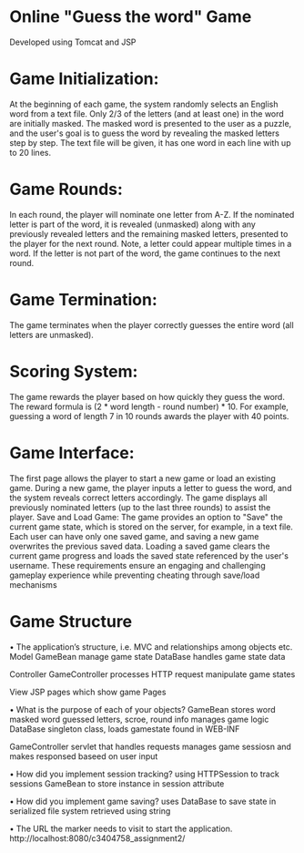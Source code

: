 # Online "Guess the word" Game
Developed using Tomcat and JSP

# Game Initialization:
At the beginning of each game, the system randomly selects an English word from a text file. Only 2/3 of the letters (and at least one) in the word are initially masked. The masked word is presented to the user as a puzzle, and the user's goal is to guess the word by revealing the masked letters step by step. The text file will be given, it has one word in each line with up to 20 lines.

# Game Rounds:
In each round, the player will nominate one letter from A-Z. If the nominated letter is part of the word, it is revealed (unmasked) along with any previously revealed letters and the remaining masked letters, presented to the player for the next round. Note, a letter could appear multiple times in a word. If the letter is not part of the word, the game continues to the next round.

# Game Termination:
The game terminates when the player correctly guesses the entire word (all letters are unmasked).

# Scoring System:
The game rewards the player based on how quickly they guess the word. The reward formula is (2 * word length - round number) * 10. For example, guessing a word of length 7 in 10 rounds awards the player with 40 points.

# Game Interface:
The first page allows the player to start a new game or load an existing game. During a new game, the player inputs a letter to guess the word, and the system reveals correct letters accordingly. The game displays all previously nominated letters (up to the last three rounds) to assist the player. Save and Load Game: The game provides an option to "Save" the current game state, which is stored on the server, for example, in a text file. Each user can have only one saved game, and saving a new game overwrites the previous saved data. Loading a saved game clears the current game progress and loads the saved state referenced by the user's username. These requirements ensure an engaging and challenging gameplay experience while preventing cheating through save/load mechanisms


# Game Structure
• The application’s structure, i.e. MVC and relationships among objects etc. Model GameBean manage game state DataBase handles game state data

Controller GameController processes HTTP request manipulate game states

View JSP pages which show game Pages

• What is the purpose of each of your objects? GameBean stores word masked word guessed letters, scroe, round info manages game logic DataBase singleton class, loads gamestate found in WEB-INF

GameController servlet that handles requests manages game sessiosn and makes responsed baseed on user input

• How did you implement session tracking? using HTTPSession to track sessions GameBean to store instance in session attribute

• How did you implement game saving? uses DataBase to save state in serialized file system retrieved using string

• The URL the marker needs to visit to start the application. http://localhost:8080/c3404758_assignment2/
